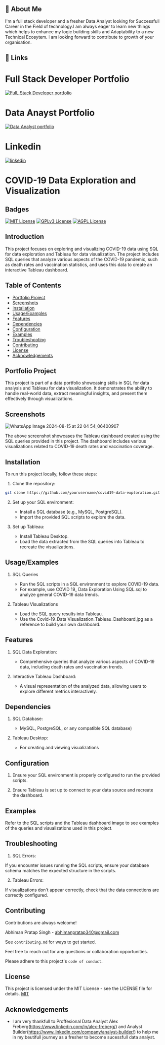 ## 🚀 About Me
I'm a full stack developer and a fresher Data Analyst looking for Successfull Career in the Field of technology.I am always eager to learn new things which helps to enhance my logic building skills and Adaptability to a new Technical Ecosytem. I am looking forward to contribute to growth of your organisation.

## 🔗 Links

# Full Stack Developer Portfolio
[![FulL Stack Developer portfolio](https://img.shields.io/badge/my_portfolio-000?style=for-the-badge&logo=ko-fi&logoColor=white)](https://abhimanpratapsingh.netlify.app/)

# Data Anayst Portfolio
[![Data Analyst portfolio](https://img.shields.io/badge/my_portfolio-000?style=for-the-badge&logo=ko-fi&logoColor=white)](https://abhiman-the-analyst.netlify.app/)

# Linkedin

[![linkedin](https://img.shields.io/badge/linkedin-0A66C2?style=for-the-badge&logo=linkedin&logoColor=white)](www.linkedin.com/in/abhiman-pratap-singh-218b27222)


# COVID-19 Data Exploration and Visualization

## Badges


[![MIT License](https://img.shields.io/badge/License-MIT-green.svg)](https://choosealicense.com/licenses/mit/)
[![GPLv3 License](https://img.shields.io/badge/License-GPL%20v3-yellow.svg)](https://opensource.org/licenses/)
[![AGPL License](https://img.shields.io/badge/license-AGPL-blue.svg)](http://www.gnu.org/licenses/agpl-3.0)


## Introduction
This project focuses on exploring and visualizing COVID-19 data using SQL for data exploration and Tableau for data visualization. The project includes SQL queries that analyze various aspects of the COVID-19 pandemic, such as death rates and vaccination statistics, and uses this data to create an interactive Tableau dashboard.

## Table of Contents
- [Portfolio Project](#portfolio-project)
- [Screenshots](#screenshots)
- [Installation](#installation)
- [Usage/Examples](#usageexamples)
- [Features](#features)
- [Dependencies](#dependencies)
- [Configuration](#configuration)
- [Examples](#examples)
- [Troubleshooting](#troubleshooting)
- [Contributing](#contributing)
- [License](#license)
- [Acknowledgements](#acknowledgements)
  
## Portfolio Project
This project is part of a data portfolio showcasing skills in SQL for data analysis and Tableau for data visualization. It demonstrates the ability to handle real-world data, extract meaningful insights, and present them effectively through visualizations.


## Screenshots

![WhatsApp Image 2024-08-15 at 22 04 54_06400907](https://github.com/user-attachments/assets/c10f8b41-5724-4315-b1ca-794113ffa482)


The above screenshot showcases the Tableau dashboard created using the SQL queries provided in this project. The dashboard includes various visualizations related to COVID-19 death rates and vaccination coverage.

## Installation

To run this project locally, follow these steps:

1. Clone the repository:

```bash
git clone https://github.com/yourusername/covid19-data-exploration.git
```

2. Set up your SQL environment:

   - Install a SQL database (e.g., MySQL, PostgreSQL).
   - Import the provided SQL scripts to explore the data.

3. Set up Tableau:

   - Install Tableau Desktop.
   - Load the data extracted from the SQL queries into Tableau to recreate the visualizations.

## Usage/Examples

1. SQL Queries

   -  Run the SQL scripts in a SQL environment to explore COVID-19 data.
   -  For example, use COVID 19_ Data Exploration Using SQL.sql to analyze general COVID-19 data trends.

2. Tableau Visualizations
   
   - Load the SQL query results into Tableau.
   - Use the Covid-19_Data Visualization_Tableau_Dashboard.jpg as a reference to build your own dashboard.


## Features

1. SQL Data Exploration: 

   - Comprehensive queries that analyze various aspects of COVID-19 data, including death rates and vaccination trends.

2. Interactive Tableau Dashboard: 

   - A visual representation of the analyzed data, allowing users to explore different metrics interactively.

## Dependencies

1. SQL Database: 

    - MySQL, PostgreSQL, or any compatible SQL database)

2. Tableau Desktop: 

    - For creating and viewing visualizations

## Configuration

1. Ensure your SQL environment is properly configured to run the provided scripts.

2. Ensure Tableau is set up to connect to your data source and recreate the dashboard.

## Examples

Refer to the SQL scripts and the Tableau dashboard image to see examples of the queries and visualizations used in this project.

## Troubleshooting

1. SQL Errors:

If you encounter issues running the SQL scripts, ensure your database schema matches the expected structure in the scripts.

2. Tableau Errors: 

If visualizations don't appear correctly, check that the data connections are correctly configured.

## Contributing

Contributions are always welcome!

Abhiman Pratap Singh - abhimanpratap340@gmail.com

See `contributing.md` for ways to get started.

Feel free to reach out for any questions or collaboration opportunities.

Please adhere to this project's `code of conduct`.

## License

This project is licensed under the MIT License - see the LICENSE file for details. [MIT](https://choosealicense.com/licenses/mit/)


## Acknowledgements

 - I am very thankfull to Proffesional Data Analyst Alex Freberg(https://www.linkedin.com/in/alex-freberg/) and Analyst Builder(https://www.linkedin.com/company/analyst-builder/) to help me in my beutifull 
    journey as a fresher to become sucessfull data analyst.
 
